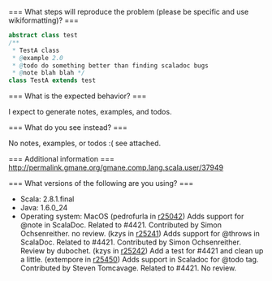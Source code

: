 === What steps will reproduce the problem (please be specific and use wikiformatting)? ===
```scala
abstract class test
/**
 * TestA class
 * @example 2.0
 * @todo do something better than finding scaladoc bugs
 * @note blah blah */
class TestA extends test
```



=== What is the expected behavior? ===

I expect to generate notes, examples, and todos.

=== What do you see instead? ===

No notes, examples, or todos :( see attached.

=== Additional information ===
http://permalink.gmane.org/gmane.comp.lang.scala.user/37949

=== What versions of the following are you using? ===
  - Scala: 2.8.1.final
  - Java: 1.6.0_24
  - Operating system: MacOS
(pedrofurla in [r25042](https://codereview.scala-lang.org/fisheye/changelog/scala-svn?cs=25042)) Adds support for @note in ScalaDoc. Related to #4421. Contributed by Simon Ochsenreither. no review.
(kzys in [r25241](https://codereview.scala-lang.org/fisheye/changelog/scala-svn?cs=25241)) Adds support for @throws in ScalaDoc. Related to #4421. Contributed by Simon Ochsenreither. Review by dubochet.
(kzys in [r25242](https://codereview.scala-lang.org/fisheye/changelog/scala-svn?cs=25242)) Add a test for #4421 and clean up a little.
(extempore in [r25450](https://codereview.scala-lang.org/fisheye/changelog/scala-svn?cs=25450)) Adds support in Scaladoc for @todo tag. Contributed by Steven Tomcavage. Related to #4421. No review.
